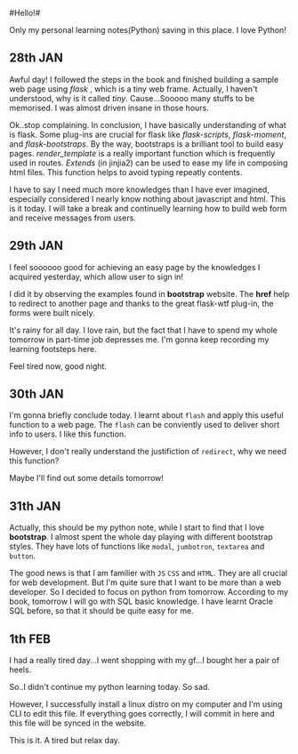 #Hello!#

Only my personal learning notes(Python) saving  in this place.
I love Python!

## 28th JAN ##
Awful day!
I followed the steps in the book and finished building a sample web page using *flask* , which is a tiny web frame.
Actually, I haven't understood, why is it called *tiny*.
Cause...Sooooo many stuffs to be memorised. I was almost driven insane in those hours.

Ok..stop complaining.
In conclusion, I have basically understanding of what is flask.
Some plug-ins are crucial for flask like *flask-scripts*, *flask-moment*, and *flask-bootstraps*.
By the way, bootstraps is a brilliant tool to build easy pages.
*render_template* is a really important function which is frequently used in routes.
*Extends* (in jinjia2) can be used to ease my life in composing html files. This function helps to avoid typing repeatly contents.

I have to say I need much more knowledges than I have ever imagined, especially considered I nearly know nothing about javascript and html.
This is it today. I will take a break and continuelly learning how to build web form and receive messages from users.


## 29th JAN
I feel soooooo good for achieving an easy page by the knowledges I acquired yesterday, which allow user to sign in!

I did it by observing the examples found in **bootstrap** website. The **href** help to redirect to another page and thanks to the great flask-wtf plug-in, the forms were built nicely.

It's rainy for all day. I love rain, but the fact that I have to spend my whole tomorrow in part-time job depresses me. I'm gonna keep recording my learning footsteps here.

Feel tired now, good night.

## 30th JAN
I'm gonna briefly conclude today. I learnt about `flash` and apply this useful function to a web page. The `flash` can be conviently used to deliver short info to users. I like this function.

However, I don't really understand the justifiction of `redirect`, why we need this function? 

Maybe I'll find out some details tomorrow!

## 31th JAN
Actually, this should be my python note, while I start to find that I love **bootstrap**. I almost spent the whole day playing with different bootstrap styles. They have lots of functions like `modal`, `jumbotron`, `textarea` and `button`. 

The good news is that I am familier with `JS` `CSS` and `HTML`. They are all crucial for web development. But I'm quite sure that I want to be more than a web developer. So I decided to focus on python from tomorrow. According to my book, tomorrow I will go with SQL basic knowledge. I have learnt Oracle SQL before, so that it should be quite easy for me.

## 1th FEB
I had a really tired day...I went shopping with my gf...I bought her a pair of heels.

So..I didn't continue my python learning today. So sad.

However, I successfully install a linux distro on my computer and I'm using CLI to edit this file. If everything goes correctly, I will commit in here and this file will be synced in the website.

This is it. A tired but relax day.
